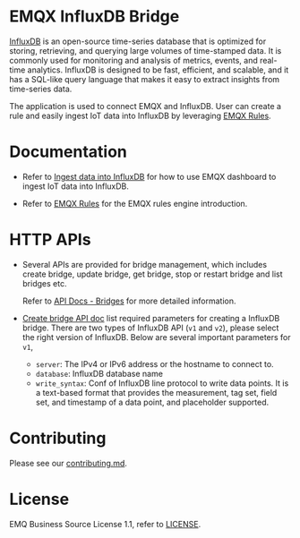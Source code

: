 # EMQX InfluxDB Bridge

[InfluxDB](https://github.com/influxdata/influxdb) is an open-source time-series
database that is optimized for storing, retrieving, and querying large volumes of
time-stamped data.
It is commonly used for monitoring and analysis of metrics, events, and real-time
analytics.
InfluxDB is designed to be fast, efficient, and scalable, and it has a SQL-like
query language that makes it easy to extract insights from time-series data.

The application is used to connect EMQX and InfluxDB. User can create a rule and
easily ingest IoT data into InfluxDB by leveraging
[EMQX Rules](https://docs.emqx.com/en/enterprise/v5.0/data-integration/rules.html).


# Documentation

- Refer to [Ingest data into InfluxDB](https://docs.emqx.com/en/enterprise/v5.0/data-integration/data-bridge-influxdb.html)
  for how to use EMQX dashboard to ingest IoT data into InfluxDB.

- Refer to [EMQX Rules](https://docs.emqx.com/en/enterprise/v5.0/data-integration/rules.html)
  for the EMQX rules engine introduction.


# HTTP APIs

- Several APIs are provided for bridge management, which includes create bridge,
  update bridge, get bridge, stop or restart bridge and list bridges etc.

  Refer to [API Docs - Bridges](https://docs.emqx.com/en/enterprise/v5.0/admin/api-docs.html#tag/Bridges) for more detailed information.

- [Create bridge API doc](https://docs.emqx.com/en/enterprise/v5.0/admin/api-docs.html#tag/Bridges/paths/~1bridges/post)
  list required parameters for creating a InfluxDB bridge.
  There are two types of InfluxDB API (`v1` and `v2`), please select the right
  version of InfluxDB. Below are several important parameters for `v1`,
  - `server`: The IPv4 or IPv6 address or the hostname to connect to.
  - `database`: InfluxDB database name
  - `write_syntax`: Conf of InfluxDB line protocol to write data points. It is a text-based format that provides the measurement, tag set, field set, and timestamp of a data point, and placeholder supported.


# Contributing

Please see our [contributing.md](../../CONTRIBUTING.md).


# License

EMQ Business Source License 1.1, refer to [LICENSE](BSL.txt).

